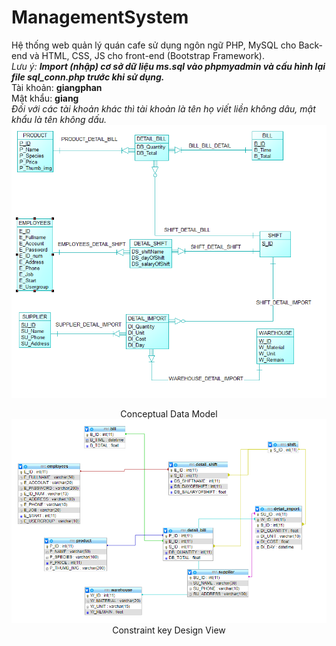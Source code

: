 # ManagementSystem

Hệ thống web quản lý quán cafe sử dụng ngôn ngữ PHP, MySQL cho Back-end và HTML, CSS, JS cho front-end (Bootstrap Framework).<br>
<i>Lưu ý: <strong>Import (nhập) cơ sở dữ liệu ms.sql vào phpmyadmin và cấu hình lại file sql_conn.php trước khi sử dụng.</strong></i><br>
Tài khoản: <strong>giangphan</strong><br>
Mật khẩu: <strong>giang</strong><br>
<i>Đối với các tài khoản khác thì tài khoản là tên họ viết liền không dâu, mật khẩu là tên không dấu.</i><br>
<img src="CDM.PNG">

<center>Conceptual Data Model<center>
<img src="RELATIONSHIP.PNG">
<center>Constraint key Design View<center>
